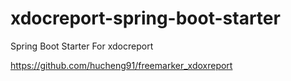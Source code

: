 # xdocreport-spring-boot-starter

Spring Boot Starter For xdocreport


https://github.com/hucheng91/freemarker_xdoxreport

